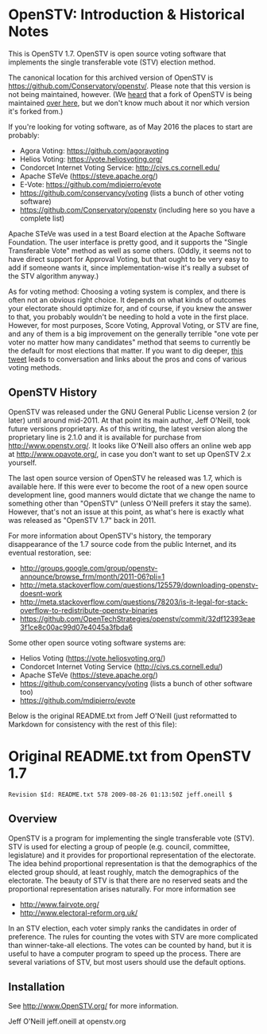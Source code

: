 OpenSTV: Introduction & Historical Notes
========================================

This is OpenSTV 1.7.  OpenSTV is open source voting software that implements the single transferable vote (STV) election method.

The canonical location for this archived version of OpenSTV is
https://github.com/Conservatory/openstv/.  Please note that this
version is not being maintained, however.  (We
[heard](https://github.com/OpenTechStrategies/openstv/issues/1#issuecomment-220310769)
that a fork of OpenSTV is being maintained [over
here](https://github.com/agoravoting/agora-tally/tree/next/agora_tally/ballot_counter),
but we don't know much about it nor which version it's forked from.)

If you're looking for voting software, as of May 2016 the places to
start are probably:

* Agora Voting: https://github.com/agoravoting
* Helios Voting: https://vote.heliosvoting.org/
* Condorcet Internet Voting Service: http://civs.cs.cornell.edu/
* Apache STeVe (https://steve.apache.org/)
* E-Vote: https://github.com/mdipierro/evote
* https://github.com/conservancy/voting (lists a bunch of other voting software)
* https://github.com/Conservatory/openstv (including here so you have a complete list)

Apache STeVe was used in a test Board election at the Apache Software
Foundation.  The user interface is pretty good, and it supports the
"Single Transferable Vote" method as well as some others.  (Oddly, it
seems not to have direct support for Approval Voting, but that ought
to be very easy to add if someone wants it, since implementation-wise
it's really a subset of the STV algorithm anyway.)

As for voting method: Choosing a voting system is complex, and there
is often not an obvious right choice.  It depends on what kinds of
outcomes your electorate should optimize for, and of course, if you
knew the answer to that, you probably wouldn't be needing to hold a
vote in the first place.  However, for most purposes, Score Voting,
Approval Voting, or STV are fine, and any of them is a big improvement
on the generally terrible "one vote per voter no matter how many
candidates" method that seems to currently be the default for most
elections that matter.  If you want to dig deeper, [this
tweet](https://twitter.com/kfogel/status/705857077768376320) leads to
conversation and links about the pros and cons of various voting
methods.

OpenSTV History
---------------

OpenSTV was released under the GNU General Public License version 2 (or later) until around mid-2011.  At that point its main author, Jeff O'Neill, took future versions proprietary.  As of this writing, the latest version along the proprietary line is 2.1.0 and it is available for purchase from http://www.openstv.org/.  It looks like O'Neill also offers an online web app at http://www.opavote.org/, in case you don't want to set up OpenSTV 2.x yourself.

The last open source version of OpenSTV he released was 1.7, which is available here.  If this were ever to become the root of a new open source development line, good manners would dictate that we change the name to something other than "OpenSTV" (unless O'Neill prefers it stay the same).  However, that's not an issue at this point, as what's here is exactly what was released as "OpenSTV 1.7" back in 2011.

For more information about OpenSTV's history, the temporary disappearance of the 1.7 source code from the public Internet, and its eventual restoration, see:

  * http://groups.google.com/group/openstv-announce/browse_frm/month/2011-06?pli=1
  * http://meta.stackoverflow.com/questions/125579/downloading-openstv-doesnt-work
  * http://meta.stackoverflow.com/questions/78203/is-it-legal-for-stack-overflow-to-redistribute-openstv-binaries
  * https://github.com/OpenTechStrategies/openstv/commit/32df12393eae3f1ce8c00ac99d07e4045a3fbda6

Some other open source voting software systems are:

* Helios Voting (https://vote.heliosvoting.org/)
* Condorcet Internet Voting Service (http://civs.cs.cornell.edu/)
* Apache STeVe (https://steve.apache.org/)
* https://github.com/conservancy/voting (lists a bunch of other software too)
* https://github.com/mdipierro/evote

Below is the original README.txt from Jeff O'Neill (just reformatted to Markdown for consistency with the rest of this file):

Original README.txt from OpenSTV 1.7
====================================

`Revision $Id: README.txt 578 2009-08-26 01:13:50Z jeff.oneill $`

Overview
--------

OpenSTV is a program for implementing the single transferable vote (STV).  STV is used for electing a group of people (e.g. council, committee, legislature) and it provides for proportional representation of the electorate.  The idea behind proportional representation is that the demographics of the elected group should, at least roughly, match the demographics of the electorate.  The beauty of STV is that there are no reserved seats and the proportional representation arises naturally.  For more information see

  * http://www.fairvote.org/
  * http://www.electoral-reform.org.uk/

In an STV election, each voter simply ranks the candidates in order of preference.  The rules for counting the votes with STV are more complicated than winner-take-all elections.  The votes can be counted by hand, but it is useful to have a computer program to speed up the process.  There are several variations of STV, but most users should use the default options.

Installation
------------

See http://www.OpenSTV.org/ for more information.

Jeff O'Neill
jeff.oneill at openstv.org
